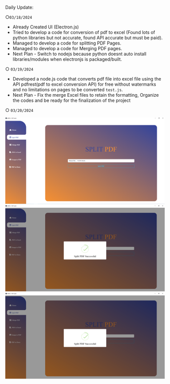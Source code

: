 Daily Update:

○`03/18/2024`
  - Already Created UI (Electron.js)
  - Tried to develop a code for conversion of pdf to excel 
    (Found lots of python libraries but not accurate, found API accurate but must be paid).
  - Managed to develop a code for splitting PDF Pages.
  - Managed to develop a code for Merging PDF pages.
  - Next Plan - Switch to nodejs because python doesnt auto install libraries/modules when electronjs is packaged/built.

○ `03/19/2024`
  - Developed a node.js code that converts pdf file into excel file using the API
    pdfrest(pdf to excel conversion API) for free without watermarks and no limitations
    on pages to be converted `test.js`.
  - Next Plan - Fix the merge Excel files to retain the formatting, Organize the codes and be ready for the finalization of the project
    
○ `03/20/2024`

![Alt text](https://github.com/KuroKami2023/PDF-Toolkit-latest/blob/main/split%20pdf.png?raw=true)
![Alt text](https://github.com/KuroKami2023/PDF-Toolkit-latest/blob/main/success%20tracking.png?raw=true)
![Alt text](https://github.com/KuroKami2023/PDF-Toolkit-latest/blob/main/success%20tracking.png?raw=true)
